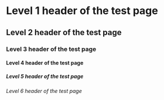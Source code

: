 # Level 1 header of the test page
## Level 2 header of the test page
### Level 3 header of the test page
#### Level 4 header of the test page
##### Level 5 header of the test page
###### Level 6 header of the test page
